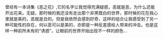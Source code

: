 曾经有一本诗集《恶之花》,它的名字让我觉得充满疑惑，恶就是恶，为什么还能开出花来。无疑，那时候的我还没有走出那个非黑既白的世界，那时候的花在我心里就是美的，恶就是丑的。但是我依然会感到好奇，这样的组合让我感受到了另一种可能性的存在，何以恶可以是美的，亦即是一种反差感给人带来的冲击。也是这样一种前所未有的“诱惑”，让眼前的世界开始出现不一样的颜色…
